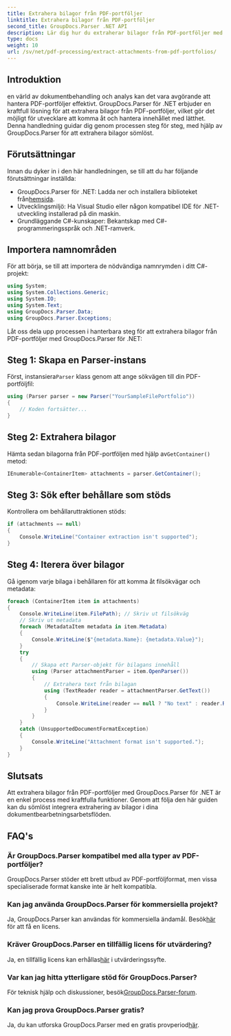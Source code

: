 ```yaml
---
title: Extrahera bilagor från PDF-portföljer
linktitle: Extrahera bilagor från PDF-portföljer
second_title: GroupDocs.Parser .NET API
description: Lär dig hur du extraherar bilagor från PDF-portföljer med GroupDocs.Parser för .NET i den här omfattande självstudien.
type: docs
weight: 10
url: /sv/net/pdf-processing/extract-attachments-from-pdf-portfolios/
---
```

## Introduktion
en värld av dokumentbehandling och analys kan det vara avgörande att hantera PDF-portföljer effektivt. GroupDocs.Parser för .NET erbjuder en kraftfull lösning för att extrahera bilagor från PDF-portföljer, vilket gör det möjligt för utvecklare att komma åt och hantera innehållet med lätthet. Denna handledning guidar dig genom processen steg för steg, med hjälp av GroupDocs.Parser för att extrahera bilagor sömlöst.
## Förutsättningar
Innan du dyker in i den här handledningen, se till att du har följande förutsättningar inställda:
-  GroupDocs.Parser för .NET: Ladda ner och installera biblioteket från[hemsida](https://releases.groupdocs.com/parser/net/).
- Utvecklingsmiljö: Ha Visual Studio eller någon kompatibel IDE för .NET-utveckling installerad på din maskin.
- Grundläggande C#-kunskaper: Bekantskap med C#-programmeringsspråk och .NET-ramverk.

## Importera namnområden
För att börja, se till att importera de nödvändiga namnrymden i ditt C#-projekt:
```csharp
using System;
using System.Collections.Generic;
using System.IO;
using System.Text;
using GroupDocs.Parser.Data;
using GroupDocs.Parser.Exceptions;
```
Låt oss dela upp processen i hanterbara steg för att extrahera bilagor från PDF-portföljer med GroupDocs.Parser för .NET:
## Steg 1: Skapa en Parser-instans
 Först, instansiera`Parser` klass genom att ange sökvägen till din PDF-portföljfil:
```csharp
using (Parser parser = new Parser("YourSampleFilePortfolio"))
{
    // Koden fortsätter...
}
```
## Steg 2: Extrahera bilagor
 Hämta sedan bilagorna från PDF-portföljen med hjälp av`GetContainer()` metod:
```csharp
IEnumerable<ContainerItem> attachments = parser.GetContainer();
```
## Steg 3: Sök efter behållare som stöds
Kontrollera om behållaruttraktionen stöds:
```csharp
if (attachments == null)
{
    Console.WriteLine("Container extraction isn't supported");
}
```
## Steg 4: Iterera över bilagor
Gå igenom varje bilaga i behållaren för att komma åt filsökvägar och metadata:
```csharp
foreach (ContainerItem item in attachments)
{
    Console.WriteLine(item.FilePath); // Skriv ut filsökväg
    // Skriv ut metadata
    foreach (MetadataItem metadata in item.Metadata)
    {
        Console.WriteLine($"{metadata.Name}: {metadata.Value}");
    }
    try
    {
        // Skapa ett Parser-objekt för bilagans innehåll
        using (Parser attachmentParser = item.OpenParser())
        {
            // Extrahera text från bilagan
            using (TextReader reader = attachmentParser.GetText())
            {
                Console.WriteLine(reader == null ? "No text" : reader.ReadToEnd());
            }
        }
    }
    catch (UnsupportedDocumentFormatException)
    {
        Console.WriteLine("Attachment format isn't supported.");
    }
}
```

## Slutsats
Att extrahera bilagor från PDF-portföljer med GroupDocs.Parser för .NET är en enkel process med kraftfulla funktioner. Genom att följa den här guiden kan du sömlöst integrera extrahering av bilagor i dina dokumentbearbetningsarbetsflöden.

## FAQ's
### Är GroupDocs.Parser kompatibel med alla typer av PDF-portföljer?
GroupDocs.Parser stöder ett brett utbud av PDF-portföljformat, men vissa specialiserade format kanske inte är helt kompatibla.
### Kan jag använda GroupDocs.Parser för kommersiella projekt?
 Ja, GroupDocs.Parser kan användas för kommersiella ändamål. Besök[här](https://purchase.groupdocs.com/buy) för att få en licens.
### Kräver GroupDocs.Parser en tillfällig licens för utvärdering?
Ja, en tillfällig licens kan erhållas[här](https://purchase.groupdocs.com/temporary-license/) i utvärderingssyfte.
### Var kan jag hitta ytterligare stöd för GroupDocs.Parser?
 För teknisk hjälp och diskussioner, besök[GroupDocs.Parser-forum](https://forum.groupdocs.com/c/parser/17).
### Kan jag prova GroupDocs.Parser gratis?
 Ja, du kan utforska GroupDocs.Parser med en gratis provperiod[här](https://releases.groupdocs.com/).
